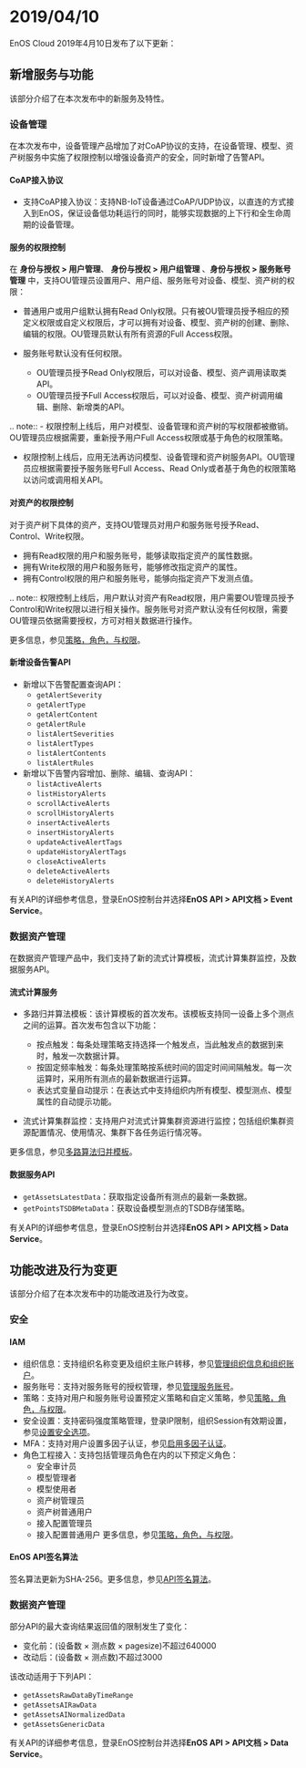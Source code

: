 # 2019/04/10

EnOS Cloud 2019年4月10日发布了以下更新：

## 新增服务与功能

该部分介绍了在本次发布中的新服务及特性。

### 设备管理

在本次发布中，设备管理产品增加了对CoAP协议的支持，在设备管理、模型、资产树服务中实施了权限控制以增强设备资产的安全，同时新增了告警API。

#### CoAP接入协议

- 支持CoAP接入协议：支持NB-IoT设备通过CoAP/UDP协议，以直连的方式接入到EnOS，保证设备低功耗运行的同时，能够实现数据的上下行和全生命周期的设备管理。

#### 服务的权限控制

在 **身份与授权 > 用户管理**、 **身份与授权 > 用户组管理** 、**身份与授权 > 服务账号管理** 中，支持OU管理员设置用户、用户组、服务账号对设备、模型、资产树的权限：

- 普通用户或用户组默认拥有Read Only权限。只有被OU管理员授予相应的预定义权限或自定义权限后，才可以拥有对设备、模型、资产树的创建、删除、编辑的权限。OU管理员默认有所有资源的Full Access权限。
- 服务账号默认没有任何权限。
  
  - OU管理员授予Read Only权限后，可以对设备、模型、资产调用读取类API。
  - OU管理员授予Full Access权限后，可以对设备、模型、资产树调用编辑、删除、新增类的API。

.. note:: - 权限控制上线后，用户对模型、设备管理和资产树的写权限都被撤销。OU管理员应根据需要，重新授予用户Full Access权限或基于角色的权限策略。
   - 权限控制上线后，应用无法再访问模型、设备管理和资产树服务API。OU管理员应根据需要授予服务账号Full Access、Read Only或者基于角色的权限策略以访问或调用相关API。


#### 对资产的权限控制

对于资产树下具体的资产，支持OU管理员对用户和服务账号授予Read、Control、Write权限。

- 拥有Read权限的用户和服务账号，能够读取指定资产的属性数据。
- 拥有Write权限的用户和服务账号，能够修改指定资产的属性。
- 拥有Control权限的用户和服务账号，能够向指定资产下发测点值。

.. note:: 权限控制上线后，用户默认对资产有Read权限，用户需要OU管理员授予Control和Write权限以进行相关操作。服务账号对资产默认没有任何权限，需要OU管理员依据需要授权，方可对相关数据进行操作。

更多信息，参见[策略，角色，与权限](/docs/iam/en/2.0.9/access_policy.html)。

#### 新增设备告警API

- 新增以下告警配置查询API：
  - `getAlertSeverity`
  - `getAlertType`
  - `getAlertContent`
  - `getAlertRule`
  - `listAlertSeverities`
  - `listAlertTypes`
  - `listAlertContents`
  - `listAlertRules`
- 新增以下告警内容增加、删除、编辑、查询API：
  - `listActiveAlerts`
  - `listHistoryAlerts`
  - `scrollActiveAlerts`
  - `scrollHistoryAlerts`
  - `insertActiveAlerts`
  - `insertHistoryAlerts`
  - `updateActiveAlertTags`
  - `updateHistoryAlertTags`
  - `closeActiveAlerts`
  - `deleteActiveAlerts`
  - `deleteHistoryAlerts`

有关API的详细参考信息，登录EnOS控制台并选择**EnOS API > API文档 > Event Service**。

### 数据资产管理

在数据资产管理产品中，我们支持了新的流式计算模板，流式计算集群监控，及数据服务API。

#### 流式计算服务

- 多路归并算法模板：该计算模板的首次发布。该模板支持同一设备上多个测点之间的运算。首次发布包含以下功能：
  
  - 按点触发：每条处理策略支持选择一个触发点，当此触发点的数据到来时，触发一次数据计算。
  - 按固定频率触发：每条处理策略按系统时间的固定时间间隔触发。每一次运算时，采用所有测点的最新数据进行运算。
  - 表达式变量自动提示：在表达式中支持组织内所有模型、模型测点、模型属性的自动提示功能。

- 流式计算集群监控：支持用户对流式计算集群资源进行监控；包括组织集群资源配置情况、使用情况、集群下各任务运行情况等。

更多信息，参见[多路算法归并模板](/docs/data-asset/zh_CN/2.0.9/learn/multi_point_overview.html)。

#### 数据服务API

- `getAssetsLatestData`：获取指定设备所有测点的最新一条数据。
- `getPointsTSDBMetaData`：获取设备模型测点的TSDB存储策略。

有关API的详细参考信息，登录EnOS控制台并选择**EnOS API > API文档 > Data Service**。

## 功能改进及行为变更

该部分介绍了在本次发布中的功能改进及行为改变。

### 安全

#### IAM

- 组织信息：支持组织名称变更及组织主账户转移，参见[管理组织信息和组织账户](/docs/iam/zh_CN/2.0.9/system/managing_organization.html)。
- 服务账号：支持对服务账号的授权管理，参见[管理服务账号](/docs/iam/zh_CN/2.0.9/howto/service_account/managing_service_account.html)。
- 策略：支持对用户和服务账号设置预定义策略和自定义策略，参见[策略，角色，与权限](/docs/iam/zh_CN/2.0.9/access_policy.html)。
- 安全设置：支持密码强度策略管理，登录IP限制，组织Session有效期设置，参见[设置安全选项](/docs/iam/zh_CN/2.0.9/howto/user/managing_security_settings.html)。
- MFA：支持对用户设置多因子认证，参见[启用多因子认证](/docs/iam/zh_CN/2.0.9/howto/user/enabling_multi_factor_auth.html)。
- 角色工程接入：支持包括管理员角色在内的以下预定义角色：
  - 安全审计员
  - 模型管理者
  - 模型使用者
  - 资产树管理员
  - 资产树普通用户
  - 接入配置管理员
  - 接入配置普通用户
  更多信息，参见[策略，角色，与权限](/docs/iam/zh_CN/2.0.9/access_policy.html)。


#### EnOS API签名算法

签名算法更新为SHA-256。更多信息，参见[API签名算法](/docs/app-development/zh_CN/2.0.9/generating_signature.html)。

<!--
### 应用注册与管理

应用身份标识由`AppID`改为应用的`accessKey`。
-->

### 数据资产管理

部分API的最大查询结果返回值的限制发生了变化：
- 变化前：(设备数 × 测点数 × pagesize)不超过640000
- 改动后：(设备数 × 测点数)不超过3000

该改动适用于下列API：
- `getAssetsRawDataByTimeRange`
- `getAssetsAIRawData`
- `getAssetsAINormalizedData`
- `getAssetsGenericData`

有关API的详细参考信息，登录EnOS控制台并选择**EnOS API > API文档 > Data Service**。

<!--
## 已弃用功能

该部分介绍了在本次发布中弃用或者移除的服务及特性。

### 应用开发

服务中取消了资源注册，EnOS对应用的管理将是应用层级的，而不涉及应用内具体的资源。
-->